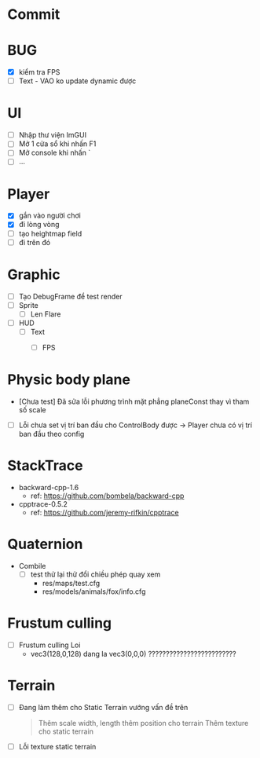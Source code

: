 
# Commit

# BUG
- [X] kiểm tra FPS
- [ ] Text - VAO ko update dynamic được

# UI
- [ ] Nhập thư viện ImGUI
- [ ] Mở 1 cửa sổ khi nhấn F1
- [ ] Mở console khi nhấn `
- [ ] ...

# Player
- [X] gắn vào người chơi
- [X] đi lòng vòng
- [ ] tạo heightmap field
- [ ] đi trên đó

# Graphic
- [ ] Tạo DebugFrame để test render
- [ ] Sprite
	- [ ] Len Flare
- [ ] HUD
	- [ ] Text
		- [ ] FPS


# Physic body plane
- [Chưa test] Đã sửa lỗi phương trình mặt phẳng planeConst thay vì tham số scale
- [ ] Lỗi chưa set vị trí ban đầu cho ControlBody được -> Player chưa có vị trí ban đầu theo config

# StackTrace
* backward-cpp-1.6
	- ref: https://github.com/bombela/backward-cpp
* cpptrace-0.5.2
	- ref: https://github.com/jeremy-rifkin/cpptrace

# Quaternion
* Combile
	- [ ] test thử lại thử đổi chiều phép quay xem
		- res/maps/test.cfg
		- res/models/animals/fox/info.cfg

# Frustum culling
- [ ] Frustum culling Loi
	- vec3(128,0,128) dang la vec3(0,0,0) ?????????????????????????

# Terrain
- [ ] Đang làm thêm cho Static Terrain vướng vấn đề trên
	> Thêm scale width, length
	> thêm position cho terrain
	> Thêm texture cho static terrain
- [ ] Lỗi texture static terrain
